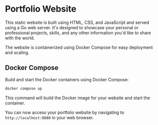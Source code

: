 # Portfolio Website

This static website is built using HTML, CSS, and JavaScript and served using a Go web server. It's designed to showcase your personal or professional projects, skills, and any other information you'd like to share with the world.

The website is containerized using Docker Compose for easy deployment and scaling.

## Docker Compose

Build and start the Docker containers using Docker Compose:

```bash
docker compose up
```

This command will build the Docker image for your website and start the container.

You can now access your portfolio website by navigating to `http://localhost:8080` in your web browser.